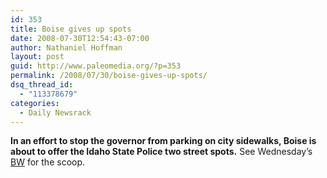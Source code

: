 ```yaml
---
id: 353
title: Boise gives up spots
date: 2008-07-30T12:54:43-07:00
author: Nathaniel Hoffman
layout: post
guid: http://www.paleomedia.org/?p=353
permalink: /2008/07/30/boise-gives-up-spots/
dsq_thread_id:
  - "113378679"
categories:
  - Daily Newsrack
---
```

**In an effort to stop the governor from parking on city sidewalks, Boise is about to offer the Idaho State Police two street spots.** See Wednesday&#8217;s [BW](http://www.boiseweekly.com/gyrobase/Content?oid=oid%3A316128) for the scoop.